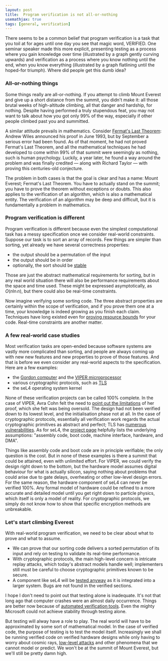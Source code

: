 ```yaml
---
layout: post
title:  Program verification is not all-or-nothing
usemathjax: true 
tags: [general, verification]
---
```

There seems to be a common belief that program verification is 
a task that you toil at for ages until one day you see 
that magic word, VERIFIED.
One seminar speaker made this more explicit, presenting testing
as a process where you gain knowledge over time
(illustrated by a graph gently curving upwards)
and verification as a process where you know nothing until the end,
when you know everything
(illustrated by a graph flatlining until the hoped-for triumph).
Where did people get this dumb idea?

### All-or-nothing things

Some things really are all-or-nothing.
If you attempt to climb Mount Everest 
and give up a short distance from the summit,
you didn't make it: all those brutal weeks of high-altitude climbing,
all that danger and hardship, for nothing.
Despite having performed a truly stupendous feat, 
you may not want to talk about how you got only 99% of the way, 
especially if other people climbed past you and summitted.

A similar attitude prevails in mathematics.
Consider [Fermat's Last Theorem](https://www.maths.cam.ac.uk/features/fermats-last-theorem-history-new-mathematics): 
Andrew Wiles announced his proof
in June 1993, but by September a serious error had been found.
As of that moment, he had not proved Fermat's Last Theorem,
and all the mathematical techniques he had developed
to come within 99% of that summit were seemingly as nothing,
such is human psychology.
Luckily, a year later, he found a way around the problem
and was finally credited — along with Richard Taylor — 
with proving this centuries-old conjecture.

The problem in both cases is that the goal is clear and has a name:
Mount Everest; Fermat's Last Theorem.
You have to actually stand on the summit;
you have to prove the theorem without exceptions or doubts.
This also applies to the verification of an algorithm,
which is also a mathematical entity.
The verification of an algorithm may be deep and difficult, but it is fundamentally a problem in mathematics.

### Program verification is different

Program verification is different because 
even the simplest computational task has a messy specification
once we consider real-world constraints.
Suppose our task is to sort an array of records.
Few things are simpler than sorting, yet already we have several correctness properties:

* the output should be a permutation of the input
* the output should be in order
* optionally, the sort should be [stable](https://en.wikipedia.org/wiki/Category:Stable_sorts)

Those are just the abstract mathematical requirements for sorting, but in any real world situation
there will also be performance requirements about the space and time used.
These might be expressed asymptotically, as $O(n\ln n)$, but there could also be real-time constraints.

Now imagine verifying some sorting code. 
The three abstract properties are certainly within the scope of verification,
and if you prove them one at a time, your knowledge is indeed growing as you finish each claim.
Techniques have long existed even for [proving resource bounds](https://doi.org/10.1145/321978.321987) 
for your code.
Real-time constraints are another matter.

### A few real-world case studies

Most verification tasks are open-ended because software systems are vastly more complicated than sorting, 
and people are always coming up with new new features and new properties to prove of those features.
And that is before we even consider any real-world aspects to the specification.
Here are a few examples:

* the [Gordon computer](https://doi.org/10.1007/978-1-4613-2007-4_4) and the [VIPER microprocessor](https://en.wikipedia.org/wiki/VIPER_microprocessor)
* various cryptographic protocols, such as [TLS](https://doi.org/10.1145/322510.322530)
* the seL4 operating system kernel 

None of these verification projects can be called 100% complete.
In the case of VIPER, Avra Cohn felt the need to [point out the limitations](https://rdcu.be/eEkVV) 
of her proof, which she felt was being oversold. The design had not been verified down to its lowest level,
and the initialisation phase not at all.
In the case of cryptographic protocols, essentially all verification work regards 
the actual cryptographic primitives as abstract and perfect;
TLS has [numerous vulnerabilities](https://www.cloudflare.com/en-gb/learning/ssl/why-use-tls-1.3/).
As for seL4, the [project page](https://sel4.systems/Verification/) helpfully lists the underlying assumptions:
"assembly code, boot code, machine interface, hardware, and DMA".

Things like assembly code and boot code are in principle verifiable; the only question is the cost.
But in none of these examples is there a summit that could be attained, even with unlimited effort.
For VIPER, we could verify the design right down to the bottom,
but the hardware model assumes digital behaviour for what is actually silicon,
saying nothing about problems that could arise due to gate delays, overheating
or other low-level design errors.
For the same reason, the hardware component of seL4 can never be verified 100%.
Any formal model of hardware could be refined 
to a more accurate and detailed model until you get right down to particle physics,
which itself is only a model of reality.
For cryptographic protocols, we simply do not know how to show that specific encryption methods
are unbreakable.

### Let's start climbing Everest

With real-world program verification, we need to be clear about what to prove and what to assume.

* We can prove that our sorting code delivers a sorted permutation of its input
and rely on testing to validate its real-time performance.
* With cryptographic protocols, the main high-level concern is intricate replay attacks, which today's abstract models handle well; implementers still must be careful to choose cryptographic primitives known to be secure.
* A component like seL4 will be [tested anyway](https://docs.sel4.systems/projects/sel4test/) as it is integrated into a larger system. Bugs are not found in the verified sections.

I hope I don't need to point out that testing alone is inadequate.
It's not that long ago that computer crashes were an almost daily occurrence.
Things are better now because of [automated verification tools](https://doi.org/10.1145/1218063.1217943).
Even the mighty Microsoft could not achieve stability through testing alone.

But testing will alway have a role to play.
The real world will have to be approximated by some sort of mathematical model.
In the case of verified code, the purpose of testing is to test the model itself.
Increasingly we shall be running verified code on verified hardware designs
while only having to worry about cosmic rays, [low-level attacks](https://meltdownattack.com)
and other phenomena that we cannot model or predict.
We won't be at the summit of Mount Everest, but we'll still be pretty damn high.


